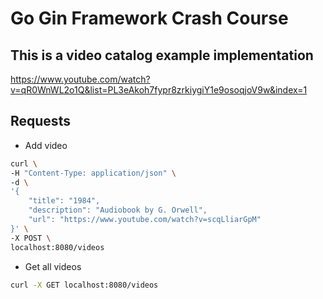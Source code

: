 # Go Gin Framework Crash Course
## This is a video catalog example implementation  
https://www.youtube.com/watch?v=qR0WnWL2o1Q&list=PL3eAkoh7fypr8zrkiygiY1e9osoqjoV9w&index=1

## Requests
- Add video
``` bash
curl \
-H "Content-Type: application/json" \
-d \
'{
    "title": "1984",
    "description": "Audiobook by G. Orwell",
    "url": "https://www.youtube.com/watch?v=scqLliarGpM"
}' \
-X POST \
localhost:8080/videos
```

- Get all videos
```bash
curl -X GET localhost:8080/videos
```